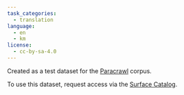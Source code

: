 ```yaml
---
task_categories:
  - translation
language:
  - en
  - km
license:
  - cc-by-sa-4.0
---
```


Created as a test dataset for the [Paracrawl](https://paracrawl.eu/) corpus.

To use this dataset, request access via the [Surface Catalog](https://catalog.surfacedata.org/).

